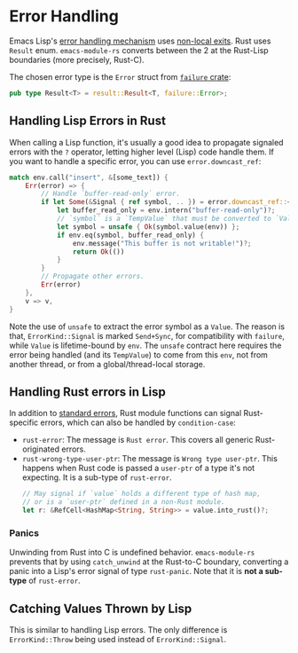# Error Handling

Emacs Lisp's [error handling mechanism](https://www.gnu.org/software/emacs/manual/html_node/elisp/Handling-Errors.html) uses [non-local exits](https://www.gnu.org/software/emacs/manual/html_node/elisp/Nonlocal-Exits.html). Rust uses `Result` enum. `emacs-module-rs` converts between the 2 at the Rust-Lisp boundaries (more precisely, Rust-C).

The chosen error type is the `Error` struct from [`failure` crate](https://github.com/withoutboats/failure):

```rust
pub type Result<T> = result::Result<T, failure::Error>;
```

## Handling Lisp Errors in Rust

When calling a Lisp function, it's usually a good idea to propagate signaled errors with the `?` operator, letting higher level (Lisp) code handle them. If you want to handle a specific error, you can use `error.downcast_ref`:

```rust
match env.call("insert", &[some_text]) {
    Err(error) => {
        // Handle `buffer-read-only` error.
        if let Some(&Signal { ref symbol, .. }) = error.downcast_ref::<ErrorKind>() {
            let buffer_read_only = env.intern("buffer-read-only")?;
            // `symbol` is a `TempValue` that must be converted to `Value`.
            let symbol = unsafe { Ok(symbol.value(env)) };
            if env.eq(symbol, buffer_read_only) {
                env.message("This buffer is not writable!")?;
                return Ok(())
            }
        }
        // Propagate other errors.
        Err(error)
    },
    v => v,
}
```

Note the use of `unsafe` to extract the error symbol as a `Value`. The reason is that, `ErrorKind::Signal` is marked `Send+Sync`, for compatibility with `failure`, while `Value` is lifetime-bound by `env`. The `unsafe` contract here requires the error being handled (and its `TempValue`) to come from this `env`, not from another thread, or from a global/thread-local storage.

## Handling Rust errors in Lisp

In addition to [standard errors](https://www.gnu.org/software/emacs/manual/html_node/elisp/Standard-Errors.html), Rust module functions can signal Rust-specific errors, which can also be handled by `condition-case`:

- `rust-error`: The message is `Rust error`. This covers all generic Rust-originated errors.
- `rust-wrong-type-user-ptr`: The message is `Wrong type user-ptr`. This happens when Rust code is passed a `user-ptr` of a type it's not expecting. It is a sub-type of `rust-error`.
    ```rust
    // May signal if `value` holds a different type of hash map,
    // or is a `user-ptr` defined in a non-Rust module.
    let r: &RefCell<HashMap<String, String>> = value.into_rust()?;
    ```

### Panics

Unwinding from Rust into C is undefined behavior. `emacs-module-rs` prevents that by using `catch_unwind` at the Rust-to-C boundary, converting a panic into a Lisp's error signal of type `rust-panic`. Note that it is **not a sub-type** of `rust-error`.

## Catching Values Thrown by Lisp

This is similar to handling Lisp errors. The only difference is `ErrorKind::Throw` being used instead of `ErrorKind::Signal`.
